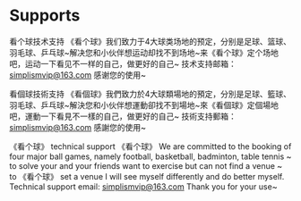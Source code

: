 # Supports
看个球技术支持
《看个球》我们致力于4大球类场地的预定，分别是足球、篮球、羽毛球、乒乓球~解决您和小伙伴想运动却找不到场地~来《看个球》定个场地吧，运动一下看见不一样的自己，做更好的自己~
技术支持邮箱：simplismvip@163.com
感谢您的使用~


看個球技術支持
《看個球》我們致力於4大球類場地的預定，分別是足球、籃球、羽毛球、乒乓球~解決您和小伙伴想運動卻找不到場地~來《看個球》定個場地吧，運動一下看見不一樣的自己，做更好的自己~
技術支持郵箱：simplismvip@163.com
感謝您的使用~

《看个球》 technical support
《看个球》 We are committed to the booking of four major ball games, namely football, basketball, badminton, table tennis ~ to solve your and your friends want to exercise but can not find a venue ~ to 《看个球》 set a venue I will see myself differently and do better myself.
Technical support email: simplismvip@163.com
Thank you for your use~
